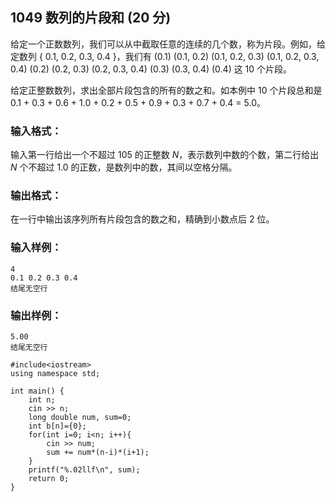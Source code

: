 ## 1049 数列的片段和 (20 分)

给定一个正数数列，我们可以从中截取任意的连续的几个数，称为片段。例如，给定数列 { 0.1, 0.2, 0.3, 0.4 }，我们有 (0.1) (0.1, 0.2) (0.1, 0.2, 0.3) (0.1, 0.2, 0.3, 0.4) (0.2) (0.2, 0.3) (0.2, 0.3, 0.4) (0.3) (0.3, 0.4) (0.4) 这 10 个片段。

给定正整数数列，求出全部片段包含的所有的数之和。如本例中 10 个片段总和是 0.1 + 0.3 + 0.6 + 1.0 + 0.2 + 0.5 + 0.9 + 0.3 + 0.7 + 0.4 = 5.0。

### 输入格式：

输入第一行给出一个不超过 105 的正整数 *N*，表示数列中数的个数，第二行给出 *N* 个不超过 1.0 的正数，是数列中的数，其间以空格分隔。

### 输出格式：

在一行中输出该序列所有片段包含的数之和，精确到小数点后 2 位。

### 输入样例：

```in
4
0.1 0.2 0.3 0.4
结尾无空行
```

### 输出样例：

```out
5.00
结尾无空行
```



```
#include<iostream>
using namespace std;
 
int main() {
    int n;
    cin >> n;
    long double num, sum=0;
    int b[n]={0};
    for(int i=0; i<n; i++){
        cin >> num;
        sum += num*(n-i)*(i+1);
    }
    printf("%.02llf\n", sum);
    return 0;
}
```

